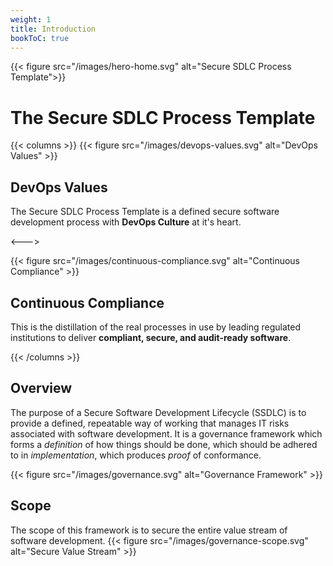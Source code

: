```yaml
---
weight: 1
title: Introduction
bookToC: true
---
```


{{< figure src="/images/hero-home.svg" alt="Secure SDLC Process Template">}}
# The Secure SDLC Process Template

{{< columns >}}
{{< figure src="/images/devops-values.svg" alt="DevOps Values" >}}

## DevOps Values

The Secure SDLC Process Template is a defined secure software development process
with **DevOps Culture** at it's heart.

<--->

{{< figure src="/images/continuous-compliance.svg" alt="Continuous Compliance" >}}

## Continuous Compliance

This is the distillation of the real processes in use by leading regulated
institutions to deliver **compliant, secure, and audit-ready software**.

{{< /columns >}}



## Overview

The purpose of a Secure Software Development Lifecycle (SSDLC) is to provide a
defined, repeatable way of working that manages IT risks associated with
software development.  It is a governance framework which forms a _definition_
of how things should be done, which should be adhered to in _implementation_,
which produces _proof_ of conformance.

{{< figure src="/images/governance.svg" alt="Governance Framework" >}}

## Scope

The scope of this framework is to secure the entire value stream of software
development.
{{< figure src="/images/governance-scope.svg" alt="Secure Value Stream" >}}



